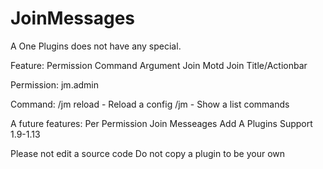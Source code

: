 # JoinMessages
A One Plugins does not have any special.

Feature:
Permission
Command Argument
Join Motd
Join Title/Actionbar


Permission:
jm.admin

Command:
/jm reload - Reload a config
/jm - Show a list commands

A future features:
Per Permission Join Messeages
Add A Plugins Support 1.9-1.13

Please not edit a source code
Do not copy a plugin to be your own
